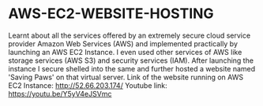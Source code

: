 # AWS-EC2-WEBSITE-HOSTING
Learnt about all the services offered by an extremely secure cloud service provider Amazon Web Services (AWS) and implemented practically by launching an AWS EC2 Instance. I even used other services of AWS like storage services (AWS S3) and security services (IAM). After launching the instance I secure shelled into the same and further hosted a website named 'Saving Paws' on that virtual server. 
Link of the website running on AWS EC2 Instance: 
http://52.66.203.174/
Youtube link:  
https://youtu.be/Y5yV4eJSVmc

